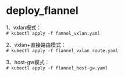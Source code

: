 deploy_flannel
============
1、vxlan模式：  
``` # kubectl apply -f fannel_vxlan.yaml ```  

2、vxlan+直接路由模式：  
``` # kubectl apply -f flannel_vxlan_route.yaml ```  

3、host-gw模式：  
``` # kubectl apply -f flannel_host-gw.yaml ``` 
